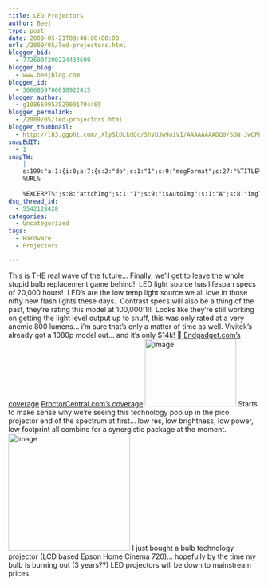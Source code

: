 ```yaml
---
title: LED Projectors
author: Beej
type: post
date: 2009-05-21T09:48:00+00:00
url: /2009/05/led-projectors.html
blogger_bid:
  - 7726907200224433699
blogger_blog:
  - www.beejblog.com
blogger_id:
  - 3666859700010922415
blogger_author:
  - g108669953529091704409
blogger_permalink:
  - /2009/05/led-projectors.html
blogger_thumbnail:
  - http://lh3.ggpht.com/_XlySlDLkdOc/ShVUJw9aiVI/AAAAAAAADQ0/SON-JwOPPeQ/image_thumb%5B1%5D.png?imgmax=800
snapEdIT:
  - 1
snapTW:
  - |
    s:199:"a:1:{i:0;a:7:{s:2:"do";s:1:"1";s:9:"msgFormat";s:27:"%TITLE%
    %URL%
    
    %EXCERPT%";s:8:"attchImg";s:1:"1";s:9:"isAutoImg";s:1:"A";s:8:"imgToUse";s:0:"";s:9:"isAutoURL";s:1:"A";s:8:"urlToUse";s:0:"";}}";
dsq_thread_id:
  - 5542128428
categories:
  - Uncategorized
tags:
  - Hardware
  - Projectors

---
```

This is THE real wave of the future… Finally, we’ll get to leave the whole stupid bulb replacement game behind!&#160; LED light source has lifespan specs of 20,000 hours!&#160; LED’s are the low temp light source we all love in those nifty new flash lights these days.&#160; Contrast specs will also be a thing of the past, they’re rating this model at 100,000:1!!&#160; Looks like they’re still working on getting the light level output up to snuff, this was only rated at a very anemic 800 lumens… i’m sure that’s only a matter of time as well. Vivitek’s already got a 1080p model out… and it’s only $14k! 🙂 [Endgadget.com’s coverage][1] [ProctorCentral.com’s coverage][2] [<img style="border-bottom: 0px; border-left: 0px; display: inline; border-top: 0px; border-right: 0px" title="image" border="0" alt="image" src="http://lh3.ggpht.com/_XlySlDLkdOc/ShVUJw9aiVI/AAAAAAAADQ0/SON-JwOPPeQ/image_thumb%5B1%5D.png?imgmax=800" width="183" height="135" />][3] Starts to make sense why we’re seeing this technology pop up in the pico projector end of the spectrum at first… low res, low brightness, low power, low footprint all combine for a synergistic package at the moment. [<img style="border-bottom: 0px; border-left: 0px; display: inline; border-top: 0px; border-right: 0px" title="image" border="0" alt="image" src="http://lh4.ggpht.com/_XlySlDLkdOc/ShVUKSjpieI/AAAAAAAADQ4/sYj3nt-LYds/image%5B7%5D.png?imgmax=800" width="244" height="235" />][4] I just bought a bulb technology projector (LCD based Epson Home Cinema 720)… hopefully by the time my bulb is burning out (3 years??) LED projectors will be down to mainstream prices.

 [1]: http://www.engadgethd.com/2009/01/08/viviteks-hc7500a-is-worlds-first-1080p-led-projector/
 [2]: http://www.projectorcentral.com/news_story_1237.htm
 [3]: http://lh6.ggpht.com/_XlySlDLkdOc/ShVUJe-TvvI/AAAAAAAADQw/6IBkl8qeG-s/s1600-h/image%5B3%5D.png
 [4]: http://www.optoma.co.uk/optomapico/PicoIntro.aspx